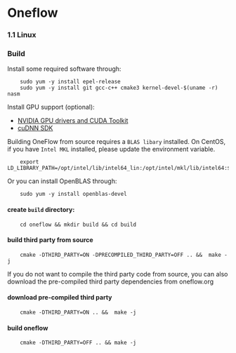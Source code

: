 # Oneflow

### 1.1 Linux 

### Build
Install some required software through:

```
    sudo yum -y install epel-release
    sudo yum -y install git gcc-c++ cmake3 kernel-devel-$(uname -r) nasm
```

Install GPU support (optional):

 - [NVIDIA GPU drivers and CUDA Toolkit](https://developer.nvidia.com/cuda-90-download-archive)
 - [cuDNN SDK](https://developer.nvidia.com/cudnn)

Building OneFlow from source requires a `BLAS libary` installed. On CentOS, if you have `Intel MKL` installed, please update the environment variable. 

```
    export LD_LIBRARY_PATH=/opt/intel/lib/intel64_lin:/opt/intel/mkl/lib/intel64:$LD_LIBRARY_PATH
```

Or you can install OpenBLAS through:

```
    sudo yum -y install openblas-devel
```

#### create `build` directory:

```
    cd oneflow && mkdir build && cd build
```

#### build third party from source

```
    cmake -DTHIRD_PARTY=ON -DPRECOMPILED_THIRD_PARTY=OFF .. &&  make -j
```

If you do not want to compile the third party code from source, you can also download the pre-compiled third party dependencies from oneflow.org

#### download pre-compiled third party

```
    cmake -DTHIRD_PARTY=ON .. &&  make -j
```

#### build oneflow

```
    cmake -DTHIRD_PARTY=OFF .. && make -j
```
